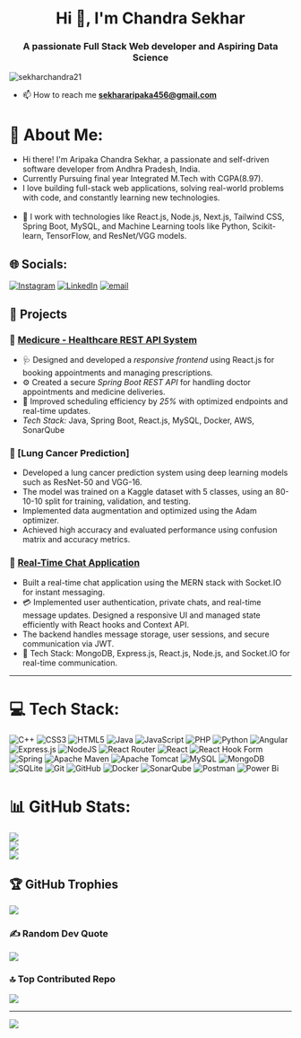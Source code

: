<h1 align="center">Hi 👋, I'm Chandra Sekhar</h1>
<h3 align="center">A passionate Full Stack Web developer and Aspiring Data Science </h3>

<p align="left"> <img src="https://komarev.com/ghpvc/?username=sekharchandra21&label=Profile%20views&color=0e75b6&style=flat" alt="sekharchandra21" /> </p>

- 📫 How to reach me **sekhararipaka456@gmail.com**

# 💫 About Me:
- Hi there! I'm Aripaka Chandra Sekhar, a passionate and self-driven software developer from Andhra Pradesh, India. 
- Currently Pursuing final year Integrated M.Tech with CGPA(8.97).
- I love building full-stack web applications, solving real-world problems with code, and constantly learning new technologies.<br><br>
- 🔧 I work with technologies like React.js, Node.js, Next.js, Tailwind CSS, Spring Boot, MySQL, and Machine Learning tools like Python, Scikit-learn, TensorFlow, and ResNet/VGG models.


## 🌐 Socials:
[![Instagram](https://img.shields.io/badge/Instagram-%23E4405F.svg?logo=Instagram&logoColor=white)](https://instagram.com/https://www.instagram.com/sekhar_aripaka/) [![LinkedIn](https://img.shields.io/badge/LinkedIn-%230077B5.svg?logo=linkedin&logoColor=white)](https://linkedin.com/in/https://www.linkedin.com/in/aripaka-chandra-sekhar/) [![email](https://img.shields.io/badge/Email-D14836?logo=gmail&logoColor=white)](mailto:sekhararipaka456@gmail.com) 


## 💼 Projects

### 🔹 [Medicure - Healthcare REST API System](https://github.com/SekharChandra21/Medicure.git)
- 🩺 Designed and developed a *responsive frontend* using React.js for booking appointments and managing prescriptions.
- ⚙ Created a secure *Spring Boot REST API* for handling doctor appointments and medicine deliveries.
- 🚀 Improved scheduling efficiency by *25%* with optimized endpoints and real-time updates.
- *Tech Stack:* Java, Spring Boot, React.js, MySQL, Docker, AWS, SonarQube

### 🔹 [Lung Cancer Prediction]
- Developed a lung cancer prediction system using deep learning models such as ResNet-50 and VGG-16.
- The model was trained on a Kaggle dataset with 5 classes, using an 80-10-10 split for training, validation, and testing.
- Implemented data augmentation and optimized using the Adam optimizer.
- Achieved high accuracy and evaluated performance using confusion matrix and accuracy metrics.

### 🔹 [Real-Time Chat Application](https://github.com/SekharChandra21/Chatty-App.git)
- Built a real-time chat application using the MERN stack with Socket.IO for instant messaging.
- 💳 Implemented user authentication, private chats, and real-time message updates. Designed a responsive UI and managed state efficiently with React hooks and Context API.
- The backend handles message storage, user sessions, and secure communication via JWT.
- 🔧 Tech Stack: MongoDB, Express.js, React.js, Node.js, and Socket.IO for real-time communication.

---


# 💻 Tech Stack:
![C++](https://img.shields.io/badge/c++-%2300599C.svg?style=flat&logo=c%2B%2B&logoColor=white) ![CSS3](https://img.shields.io/badge/css3-%231572B6.svg?style=flat&logo=css3&logoColor=white) ![HTML5](https://img.shields.io/badge/html5-%23E34F26.svg?style=flat&logo=html5&logoColor=white) ![Java](https://img.shields.io/badge/java-%23ED8B00.svg?style=flat&logo=openjdk&logoColor=white) ![JavaScript](https://img.shields.io/badge/javascript-%23323330.svg?style=flat&logo=javascript&logoColor=%23F7DF1E) ![PHP](https://img.shields.io/badge/php-%23777BB4.svg?style=flat&logo=php&logoColor=white) ![Python](https://img.shields.io/badge/python-3670A0?style=flat&logo=python&logoColor=ffdd54) ![Angular](https://img.shields.io/badge/angular-%23DD0031.svg?style=flat&logo=angular&logoColor=white) ![Express.js](https://img.shields.io/badge/express.js-%23404d59.svg?style=flat&logo=express&logoColor=%2361DAFB) ![NodeJS](https://img.shields.io/badge/node.js-6DA55F?style=flat&logo=node.js&logoColor=white) ![React Router](https://img.shields.io/badge/React_Router-CA4245?style=flat&logo=react-router&logoColor=white) ![React](https://img.shields.io/badge/react-%2320232a.svg?style=flat&logo=react&logoColor=%2361DAFB) ![React Hook Form](https://img.shields.io/badge/React%20Hook%20Form-%23EC5990.svg?style=flat&logo=reacthookform&logoColor=white) ![Spring](https://img.shields.io/badge/spring-%236DB33F.svg?style=flat&logo=spring&logoColor=white) ![Apache Maven](https://img.shields.io/badge/Apache%20Maven-C71A36?style=flat&logo=Apache%20Maven&logoColor=white) ![Apache Tomcat](https://img.shields.io/badge/apache%20tomcat-%23F8DC75.svg?style=flat&logo=apache-tomcat&logoColor=black) ![MySQL](https://img.shields.io/badge/mysql-4479A1.svg?style=flat&logo=mysql&logoColor=white) ![MongoDB](https://img.shields.io/badge/MongoDB-%234ea94b.svg?style=flat&logo=mongodb&logoColor=white) ![SQLite](https://img.shields.io/badge/sqlite-%2307405e.svg?style=flat&logo=sqlite&logoColor=white) ![Git](https://img.shields.io/badge/git-%23F05033.svg?style=flat&logo=git&logoColor=white) ![GitHub](https://img.shields.io/badge/github-%23121011.svg?style=flat&logo=github&logoColor=white) ![Docker](https://img.shields.io/badge/docker-%230db7ed.svg?style=flat&logo=docker&logoColor=white) ![SonarQube](https://img.shields.io/badge/SonarQube-black?style=flat&logo=sonarqube&logoColor=4E9BCD) ![Postman](https://img.shields.io/badge/Postman-FF6C37?style=flat&logo=postman&logoColor=white) ![Power Bi](https://img.shields.io/badge/power_bi-F2C811?style=flat&logo=powerbi&logoColor=black)
# 📊 GitHub Stats:
![](https://github-readme-stats.vercel.app/api?username=SekharChandra21&theme=radical&hide_border=false&include_all_commits=true&count_private=true)<br/>
![](https://nirzak-streak-stats.vercel.app/?user=SekharChandra21&theme=radical&hide_border=false)<br/>
![](https://github-readme-stats.vercel.app/api/top-langs/?username=SekharChandra21&theme=radical&hide_border=false&include_all_commits=true&count_private=true&layout=compact)

## 🏆 GitHub Trophies
![](https://github-profile-trophy.vercel.app/?username=SekharChandra21&theme=radical&no-frame=false&no-bg=false&margin-w=4)

### ✍️ Random Dev Quote
![](https://quotes-github-readme.vercel.app/api?type=horizontal&theme=radical)

### 🔝 Top Contributed Repo
![](https://github-contributor-stats.vercel.app/api?username=SekharChandra21&limit=5&theme=radical&combine_all_yearly_contributions=true)

---
[![](https://visitcount.itsvg.in/api?id=SekharChandra21&icon=0&color=0)](https://visitcount.itsvg.in)

<!-- Proudly created with GPRM ( https://gprm.itsvg.in ) -->
